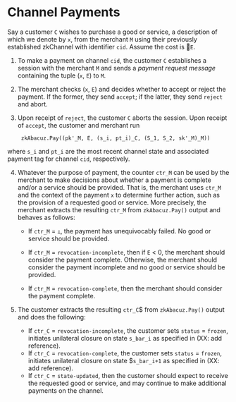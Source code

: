 # Channel Payments
Say a customer `C` wishes to purchase a good or service, a description of which we denote by `x`,
from the merchant `M` using their previously established zkChannel with identifier `cid`. 
Assume the cost is `E`.
1. To make a payment on channel `cid`, the customer `C` establishes a session with the merchant
`M` and sends a _payment request message_ containing the tuple (`x`, `E`) to `M`.
2. The merchant checks (`x`, `E`) and decides whether to accept or reject the payment. If the former, they send `accept`; if the latter, they send `reject` and abort.
3. Upon receipt of `reject`, the customer `C` aborts the session. Upon receipt of `accept`, the customer and merchant run 

        zkAbacuz.Pay((pk'_M, E, (s_i, pt_i)_C, (S_1, S_2, sk'_M)_M))

where `s_i` and `pt_i` are the most recent channel state and associated payment tag for channel `cid`, respectively.

4. Whatever the purpose of payment, the counter `ctr_M` can be used by the merchant to make decisions about whether a payment is complete and/or a service should be provided. That is, the merchant uses `ctr_M` and the context of the payment `x` to determine further action, such as the provision of a requested good or service. More precisely, the merchant extracts the resulting `ctr_M` from `zkAbacuz.Pay()` output and behaves as follows: 

    * If `ctr_M` = `⊥`, the payment has unequivocably failed. No good or service should be provided.

    * If `ctr_M` = `revocation-incomplete`, then if `E` < 0, the merchant should consider the payment complete. Otherwise, the merchant should consider the payment incomplete and no good or service should be provided.
	* If `ctr_M` = `revocation-complete`, then the merchant should consider the payment complete.


5. The customer extracts the resulting `ctr_C`$ from `zkAbacuz.Pay()` output
and does the following:
    * If `ctr_C` = `revocation-incomplete`, the customer sets `status` = `frozen`, initiates unilateral closure on state `s_bar_i` as specified in (XX: add reference).
    * If `ctr_C` = `revocation-complete`, the customer sets `status` = `frozen`, initiates unilateral closure on state $`s_bar_i+1` as specified in (XX: add reference).
    * If `ctr_C` = `state-updated`, then the customer should expect to receive the requested good or service, and may continue to make additional payments on the channel.